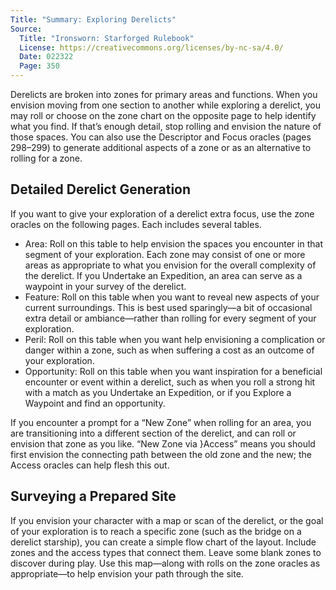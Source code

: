```yaml
---
Title: "Summary: Exploring Derelicts"
Source:
  Title: "Ironsworn: Starforged Rulebook"
  License: https://creativecommons.org/licenses/by-nc-sa/4.0/
  Date: 022322
  Page: 350
---
```


Derelicts are broken into zones for primary areas and functions. When you envision moving from one section to another while exploring a derelict, you may roll or choose on the zone chart on the opposite page to help identify what you find. If that’s enough detail, stop rolling and envision the nature of those spaces. You can also use the Descriptor and Focus oracles (pages 298–299) to generate additional aspects of a zone or as an alternative to rolling for a zone.

## Detailed Derelict Generation

If you want to give your exploration of a derelict extra focus, use the zone oracles on the following pages. Each includes several tables.

  * Area: Roll on this table to help envision the spaces you encounter in that segment of your exploration. Each zone may consist of one or more areas as appropriate to what you envision for the overall complexity of the derelict. If you Undertake an Expedition, an area can serve as a waypoint in your survey of the derelict.
  * Feature: Roll on this table when you want to reveal new aspects of your current surroundings. This is best used sparingly—a bit of occasional extra detail or ambiance—rather than rolling for every segment of your exploration.
  * Peril: Roll on this table when you want help envisioning a complication or danger within a zone, such as when suffering a cost as an outcome of your exploration.
  * Opportunity: Roll on this table when you want inspiration for a beneficial encounter or event within a derelict, such as when you roll a strong hit with a match as you Undertake an Expedition, or if you Explore a Waypoint and find an opportunity.

If you encounter a prompt for a “New Zone” when rolling for an area, you are transitioning into a different section of the derelict, and can roll or envision that zone as you like. “New Zone via }Access” means you should first envision the connecting path between the old zone and the new; the Access oracles can help flesh this out.

## Surveying a Prepared Site

If you envision your character with a map or scan of the derelict, or the goal of your exploration is to reach a specific zone (such as the bridge on a derelict starship), you can create a simple flow chart of the layout. Include zones and the access types that connect them. Leave some blank zones to discover during play. Use this map—along with rolls on the zone oracles as appropriate—to help envision your path through the site.
